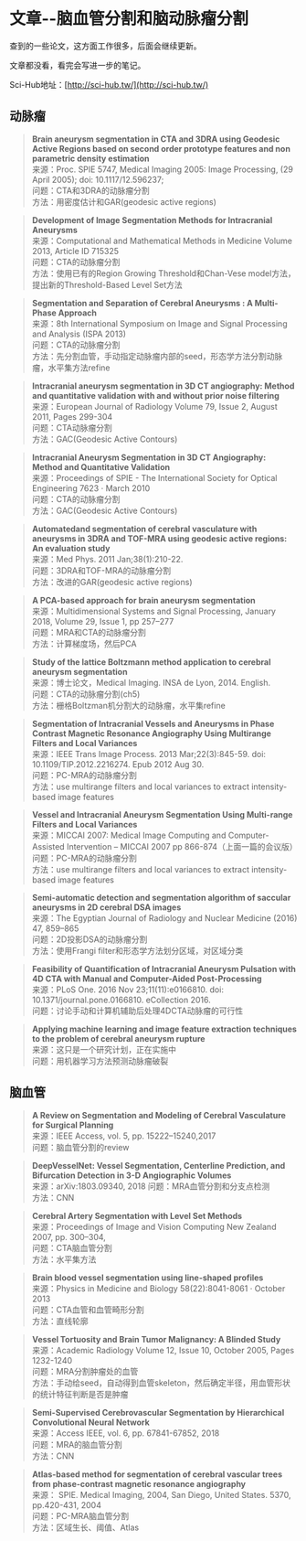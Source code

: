 # 文章--脑血管分割和脑动脉瘤分割  

查到的一些论文，这方面工作很多，后面会继续更新。

文章都没看，看完会写进一步的笔记。

Sci-Hub地址：[http://sci-hub.tw/](http://sci-hub.tw/)

## 动脉瘤  

>**Brain aneurysm segmentation in CTA and 3DRA using Geodesic Active Regions based on second order prototype features and non parametric density estimation**  
>来源：Proc. SPIE 5747, Medical Imaging 2005: Image Processing, (29 April 2005); doi: 10.1117/12.596237;   
>问题：CTA和3DRA的动脉瘤分割  
>方法：用密度估计和GAR(geodesic active regions)  

>**Development of Image Segmentation Methods for Intracranial Aneurysms**  
>来源：Computational and Mathematical Methods in Medicine Volume 2013, Article ID 715325  
>问题：CTA的动脉瘤分割  
>方法：使用已有的Region Growing Threshold和Chan-Vese model方法，提出新的Threshold-Based Level Set方法  

>**Segmentation and Separation of Cerebral Aneurysms : A Multi-Phase Approach**  
>来源：8th International Symposium on Image and Signal Processing and Analysis (ISPA 2013)  
>问题：CTA的动脉瘤分割  
>方法：先分割血管，手动指定动脉瘤内部的seed，形态学方法分割动脉瘤，水平集方法refine  

>**Intracranial aneurysm segmentation in 3D CT angiography: Method and quantitative validation with and without prior noise filtering**  
>来源：European Journal of Radiology Volume 79, Issue 2, August 2011, Pages 299-304  
>问题：CTA动脉瘤分割  
>方法：GAC(Geodesic Active Contours)  

>**Intracranial Aneurysm Segmentation in 3D CT Angiography: Method and Quantitative Validation**  
>来源：Proceedings of SPIE - The International Society for Optical Engineering 7623 · March 2010  
>问题：CTA的动脉瘤分割  
>方法：GAC(Geodesic Active Contours)  

>**Automatedand segmentation of cerebral vasculature with aneurysms in 3DRA and TOF-MRA using geodesic active regions: An evaluation study**  
>来源：Med Phys. 2011 Jan;38(1):210-22.  
>问题：3DRA和TOF-MRA的动脉瘤分割  
>方法：改进的GAR(geodesic active regions)  

>**A PCA-based approach for brain aneurysm segmentation**  
>来源：Multidimensional Systems and Signal Processing, January 2018, Volume 29, Issue 1, pp 257–277   
>问题：MRA和CTA的动脉瘤分割  
>方法：计算梯度场，然后PCA  

>**Study of the lattice Boltzmann method application to cerebral aneurysm segmentation**  
>来源：博士论文，Medical Imaging. INSA de Lyon, 2014. English.  
>问题：CTA的动脉瘤分割(ch5)  
>方法：栅格Boltzman机分割大的动脉瘤，水平集refine  

>**Segmentation of Intracranial Vessels and Aneurysms in Phase Contrast Magnetic Resonance Angiography Using Multirange Filters and Local Variances**  
>来源：IEEE Trans Image Process. 2013 Mar;22(3):845-59. doi: 10.1109/TIP.2012.2216274. Epub 2012 Aug 30.  
>问题：PC-MRA的动脉瘤分割  
>方法：use multirange filters and local variances to extract intensity-based image features  

>**Vessel and Intracranial Aneurysm Segmentation Using Multi-range Filters and Local Variances**  
>来源：MICCAI 2007: Medical Image Computing and Computer-Assisted Intervention – MICCAI 2007 pp 866-874（上面一篇的会议版）  
>问题：PC-MRA的动脉瘤分割  
>方法：use multirange filters and local variances to extract intensity-based image features  

>**Semi-automatic detection and segmentation algorithm of saccular aneurysms in 2D cerebral DSA images**  
>来源：The Egyptian Journal of Radiology and Nuclear Medicine (2016) 47, 859–865  
>问题：2D投影DSA的动脉瘤分割  
>方法：使用Frangi filter和形态学方法划分区域，对区域分类  

>**Feasibility of Quantification of Intracranial Aneurysm Pulsation with 4D CTA with Manual and Computer-Aided Post-Processing**  
>来源：PLoS One. 2016 Nov 23;11(11):e0166810. doi: 10.1371/journal.pone.0166810. eCollection 2016.  
>问题：讨论手动和计算机辅助后处理4DCTA动脉瘤的可行性  

>**Applying machine learning and image feature extraction techniques to the problem of cerebral aneurysm rupture**  
>来源：这只是一个研究计划，正在实施中  
>问题：用机器学习方法预测动脉瘤破裂  


## 脑血管  

>**A Review on Segmentation and Modeling of Cerebral Vasculature for Surgical Planning**  
>来源：IEEE Access, vol. 5, pp. 15222–15240,2017  
>问题：脑血管分割的review  

>**DeepVesselNet: Vessel Segmentation, Centerline Prediction, and Bifurcation Detection in 3-D Angiographic Volumes**  
>来源：arXiv:1803.09340, 2018 
>问题：MRA血管分割和分支点检测  
>方法：CNN  

>**Cerebral Artery Segmentation with Level Set Methods**  
>来源：Proceedings of Image and Vision Computing New Zealand 2007, pp. 300–304,  
>问题：CTA脑血管分割  
>方法：水平集方法  

>**Brain blood vessel segmentation using line-shaped profiles**  
>来源：Physics in Medicine and Biology 58(22):8041-8061 · October 2013   
>问题：CTA血管和血管畸形分割  
>方法：直线轮廓  

>**Vessel Tortuosity and Brain Tumor Malignancy: A Blinded Study**  
>来源：Academic Radiology Volume 12, Issue 10, October 2005, Pages 1232-1240  
>问题：MRA分割肿瘤处的血管  
>方法：手动给seed，自动得到血管skeleton，然后确定半径，用血管形状的统计特征判断是否是肿瘤  

>**Semi-Supervised Cerebrovascular Segmentation by Hierarchical Convolutional Neural Network**  
>来源：Access IEEE, vol. 6, pp. 67841-67852, 2018  
>问题：MRA的脑血管分割  
>方法：CNN  

>**Atlas-based method for segmentation of cerebral vascular trees from phase-contrast magnetic resonance angiography**  
>来源： SPIE. Medical Imaging, 2004, San Diego, United States. 5370, pp.420-431, 2004  
>问题：PC-MRA脑血管分割  
>方法：区域生长、阈值、Atlas  
